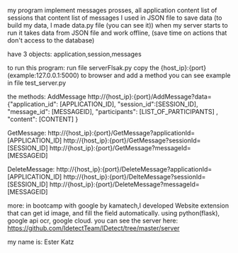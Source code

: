my program implement messages prosses,
all application content list of sessions that  content list of messages
I used in JSON file to save data
(to build my data, I made data.py file (you can see it))
when my server starts to run it takes data from JSON file and work offline, (save time on actions that don't access to the database)

have 3 objects: application,session,messages

to run this program:
run file serverFlsak.py
copy the {host_ip}:{port}(example:127.0.0.1:5000) to browser
and add a method
you can see example in file test_server.py

the methods:
AddMessage
http://{host_ip}:{port}/AddMessage?data={"application_id": [APPLICATION_ID], "session_id":[SESSION_ID], "message_id": [MESSAGEID], "participants": [LIST_OF_PARTICIPANTS] , "content": [CONTENT] }

GetMessage:
http://{host_ip}:{port}/GetMessage?applicationId=[APPLICATION_ID]
http://{host_ip}:{port}/GetMessage?sessionId=[SESSION_ID]
http://{host_ip}:{port}/GetMessage?messageId=[MESSAGEID]

DeleteMessage:
http://{host_ip}:{port}/DeleteMessage?applicationId= [APPLICATION_ID]
http://{host_ip}:{port}/DelteMessage?sessionId=[SESSION_ID]
http://{host_ip}:{port}/DeleteMessage?messageId=[MESSAGEID]




more:
in bootcamp with google by kamatech,I developed Website extension that can get id image,
and fill the field automatically. using python(flask), google api ocr, google cloud.
you can see the server here:
https://github.com/IdetectTeam/IDetect/tree/master/server

my name is:
Ester Katz
